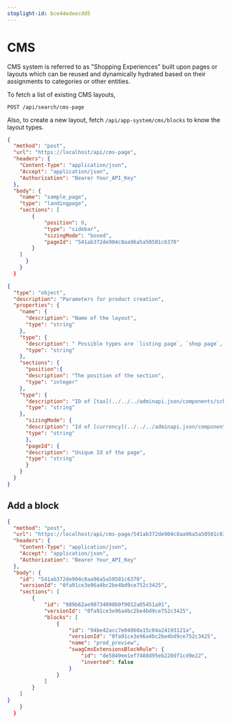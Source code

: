 ```yaml
---
stoplight-id: bce44edeecdd5
---
```


# CMS

CMS system is referred to as "Shopping Experiences" built upon pages or layouts which can be reused and dynamically hydrated based on their assignments to categories or other entities.

To fetch a list of existing CMS layouts, 

```
POST /api/search/cms-page
```

Also, to create a new layout, fetch `/api/app-system/cms/blocks` to know the layout types.

```json http
{
  "method": "post",
  "url": "https://localhost/api/cms-page",
  "headers": {
    "Content-Type": "application/json",
    "Accept": "application/json",
    "Authorization": "Bearer Your_API_Key"
  },
  "body": {
    "name": "sample_page",
    "type": "landingpage",
    "sections": [
        {
            "position": 0,
            "type": "sidebar",
            "sizingMode": "boxed",
            "pageId": "541ab372de904c8aa96a5a50501c6370"
        }
    ]
      }
    }
  }
```

```json json_schema
{
  "type": "object",
  "description": "Parameters for product creation",
  "properties": {
    "name": {
      "description": "Name of the layout",
      "type": "string"
    },
    "type": {
      "description": " Possible types are `listing page`, `shop page`, `Static page`, `Product page`",
      "type": "string"
    },
    "sections": {
      "position":{
      "description": "The position of the section",
      "type": "integer"
    },
    "type": {
      "description": "ID of [tax](../../../adminapi.json/components/schemas/Tax)",
      "type": "string"
    },
      "sizingMode": {
      "description": "Id of [currency](../../../adminapi.json/components/schemas/Currency)",
      "type": "string"
      },
      "pageId": {
      "description": "Unique Id of the page",
      "type": "string"
      }
    }
  }
}
```

## Add a block

```json http
{
  "method": "post",
  "url": "https://localhost/api/cms-page/541ab372de904c8aa96a5a50501c6370",
  "headers": {
    "Content-Type": "application/json",
    "Accept": "application/json",
    "Authorization": "Bearer Your_API_Key"
  },
  "body": {
    "id": "541ab372de904c8aa96a5a50501c6370",
    "versionId": "0fa91ce3e96a4bc2be4bd9ce752c3425",
    "sections": [
        {
            "id": "989b62ae90734098b0f9012a05451a91",
            "versionId": "0fa91ce3e96a4bc2be4bd9ce752c3425",
            "blocks": [
                {
                    "id": "94be42acc7e04060a15c04a24193121a",
                    "versionId": "0fa91ce3e96a4bc2be4bd9ce752c3425",
                    "name": "prod_preview",
                    "swagCmsExtensionsBlockRule": {
                        "id": "de5849ee1ef7488d95eb220df1cd9e22",
                        "inverted": false
                    }
                }
            ]
        }
    ]
}
    }
  }
```



